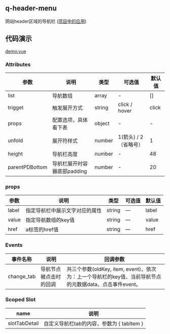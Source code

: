 ## q-header-menu

网站header区域的导航栏 ([项目中的应用](/login))

## 代码演示
[demo:vue](../examples/nicaicai.vue)

### Attributes
| 参数          | 说明            | 类型            | 可选值                 | 默认值   |
|-------------  |---------------- |---------------- |---------------------- |-------- |
| list      | 导航数组  | array  |        -            |    []     |
| trigget      | 触发展开方式 | string  |  click / hover  |  click |
| props      | 配置选项，具体看下表 | object  |  -  |  - |
| unfold      | 展开符样式 | number  |  1(箭头) / 2（省略号） |  1 |
| height      | 导航栏高度 | number  |  - |  48 |
| parentPDBottom      | 导航栏展开时容器底部padding | number  |  - |  20 |

### props
| 参数       | 说明                | 类型     | 可选值  | 默认值  |
| -------- | ----------------- | ------ | ---- | ---- |
| label    | 指定导航栏中展示文字对应的属性 | string | —    | label   |
| value    | 指定导航数组的key值 | string | —    | value    |
| href    | a标签的href值 | string | —    | href    |

### Events
| 事件名称           | 说明             | 回调参数                                     |
| -------------- | -------------- | ---------------------------------------- |
| change_tab     | 导航节点被点击时的回调      | 共三个参数(oldKey, item, event)，依次为：上一个导航栏的key值、当前导航节点的元数据data、点击事件event。 |

### Scoped Slot
| name | 说明 |
|------|--------|
| slotTabDetail | 自定义导航栏tab的内容，参数为 { tabItem } |